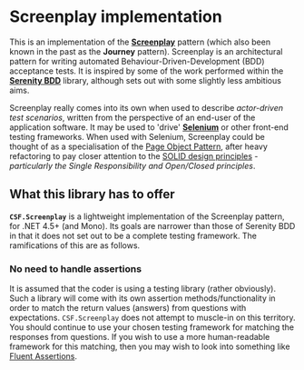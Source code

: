 # Screenplay implementation
This is an implementation of the **[Screenplay]** pattern (which also been known in the past as the **Journey** pattern).
Screenplay is an architectural pattern for writing automated Behaviour-Driven-Development (BDD) acceptance tests.
It is inspired by some of the work performed within the **[Serenity BDD]** library, although sets out with some slightly less ambitious aims.

Screenplay really comes into its own when used to describe *actor-driven test scenarios*, written from the perspective of an end-user of the application software.
It may be used to 'drive' **[Selenium]** or other front-end testing frameworks.
When used with Selenium, Screenplay could be thought of as a specialisation of the [Page Object Pattern], after heavy refactoring to pay closer attention to the [SOLID design principles] - *particularly the Single Responsibility and Open/Closed principles*.

[Screenplay]: https://www.infoq.com/articles/Beyond-Page-Objects-Test-Automation-Serenity-Screenplay
[Serenity BDD]: https://github.com/serenity-bdd
[Selenium]: http://www.seleniumhq.org/
[Page Object Pattern]: https://martinfowler.com/bliki/PageObject.html
[SOLID design principles]: https://en.wikipedia.org/wiki/SOLID_(object-oriented_design)

## What this library has to offer
**`CSF.Screenplay`** is a lightweight implementation of the Screenplay pattern, for .NET 4.5+ (and Mono).
Its goals are narrower than those of Serenity BDD in that it does not set out to be a complete testing framework.
The ramifications of this are as follows.

### No need to handle assertions
It is assumed that the coder is using a testing library (rather obviously).
Such a library will come with its own assertion methods/functionality in order to match the return values (answers) from questions with expectations.
`CSF.Screenplay` does not attempt to muscle-in on this territory.
You should continue to use your chosen testing framework for matching the responses from questions.
If you wish to use a more human-readable framework for this matching, then you may wish to look into something like [Fluent Assertions].

[Fluent Assertions]: http://fluentassertions.com/

